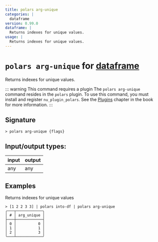 ```yaml
---
title: polars arg-unique
categories: |
  dataframe
version: 0.99.0
dataframe: |
  Returns indexes for unique values.
usage: |
  Returns indexes for unique values.
---
```

<!-- This file is automatically generated. Please edit the command in https://github.com/nushell/nushell instead. -->

# `polars arg-unique` for [dataframe](/commands/categories/dataframe.md)

<div class='command-title'>Returns indexes for unique values.</div>

::: warning This command requires a plugin
The `polars arg-unique` command resides in the `polars` plugin.
To use this command, you must install and register `nu_plugin_polars`.
See the [Plugins](/book/plugins.html) chapter in the book for more information.
:::

## Signature

```> polars arg-unique {flags} ```


## Input/output types:

| input | output |
| ----- | ------ |
| any   | any    |

## Examples

Returns indexes for unique values
```nu
> [1 2 2 3 3] | polars into-df | polars arg-unique
╭───┬────────────╮
│ # │ arg_unique │
├───┼────────────┤
│ 0 │          0 │
│ 1 │          1 │
│ 2 │          3 │
╰───┴────────────╯

```
